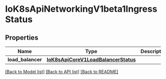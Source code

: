 # IoK8sApiNetworkingV1beta1IngressStatus

## Properties
Name | Type | Description | Notes
------------ | ------------- | ------------- | -------------
**load_balancer** | [**IoK8sApiCoreV1LoadBalancerStatus**](IoK8sApiCoreV1LoadBalancerStatus.md) |  | [optional] 

[[Back to Model list]](../README.md#documentation-for-models) [[Back to API list]](../README.md#documentation-for-api-endpoints) [[Back to README]](../README.md)

